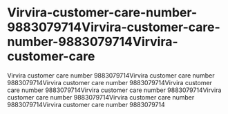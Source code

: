 # Virvira-customer-care-number-9883079714Virvira-customer-care-number-9883079714Virvira-customer-care
Virvira customer care number 9883079714Virvira customer care number 9883079714Virvira customer care number 9883079714Virvira customer care number 9883079714Virvira customer care number 9883079714Virvira customer care number 9883079714Virvira customer care number 9883079714Virvira customer care number 9883079714
